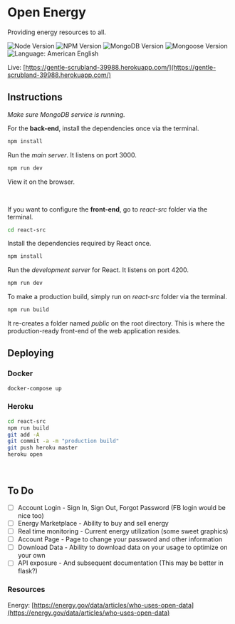# Open Energy

Providing energy resources to all. 

![Node Version](https://img.shields.io/badge/node-v6.11.0-yellowgreen.svg)
![NPM Version](https://img.shields.io/badge/npm-v3.10.10-blue.svg)
![MongoDB Version](https://img.shields.io/badge/mongodb-v3.4.2-blue.svg)
![Mongoose Version](https://img.shields.io/badge/mongoose-v4.10.8-blue.svg)
![Language: American English](https://img.shields.io/badge/language-american%20english-red.svg)


Live: [https://gentle-scrubland-39988.herokuapp.com/](https://gentle-scrubland-39988.herokuapp.com/)


## Instructions

*Make sure MongoDB service is running.*

For the **back-end**, install the dependencies once via the terminal.
```bash
npm install
```

Run the *main server*. It listens on port 3000.
```bash
npm run dev
```
View it on the browser.

<br>

If you want to configure the **front-end**, go to *react-src* folder via the terminal.

```bash
cd react-src
```

Install the dependencies required by React once.
```bash
npm install
```

Run the *development server* for React. It listens on port 4200.
```bash
npm run dev
```

To make a production build, simply run on *react-src* folder via the terminal.
```bash
npm run build
```

It re-creates a folder named *public* on the root directory. This is where the production-ready front-end of the web application resides.

## Deploying

### Docker
```bash
docker-compose up
```

### Heroku 
```bash
cd react-src
npm run build
git add -A
git commit -a -m "production build"
git push heroku master
heroku open
```
<br>

## To Do

- [ ] Account Login - Sign In, Sign Out, Forgot Password (FB login would be nice too)
- [ ] Energy Marketplace - Ability to buy and sell energy
- [ ] Real time monitoring - Current energy utilization (some sweet graphics)
- [ ] Account Page - Page to change your password and other information
- [ ] Download Data - Ability to download data on your usage to optimize on your own
- [ ] API exposure - And subsequent documentation (This may be better in flask?)

### Resources

Energy: [https://energy.gov/data/articles/who-uses-open-data](https://energy.gov/data/articles/who-uses-open-data)

